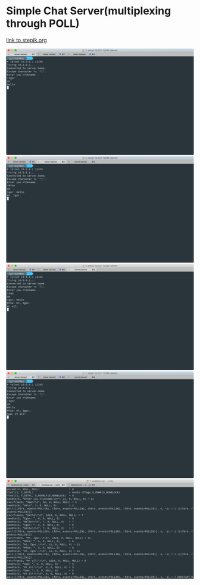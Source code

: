 # Simple Chat Server(multiplexing through POLL)
[link to stepik.org](https://stepik.org/lesson/12579/step/3?unit=3005)


<img src="img/01.png">
<img src="img/02.png">
<img src="img/03.png">
<img src="img/04.png">
<img src="img/05.png">
